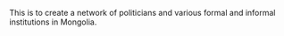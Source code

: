 This is to create a network of politicians and various formal and informal institutions in Mongolia.  
